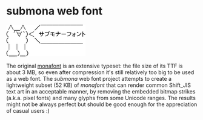 # submona web font

![サブモナーフォント](submona.png)

The original [monafont](http://monafont.sourceforge.net/) is an extensive typeset: the file size of its TTF is about 3 MB, so even after compression it's still relatively too big to be used as a web font. The *submona* web font project attempts to create a lightweight subset (52 KB) of *monafont* that can render common Shift_JIS text art in an acceptable manner, by removing the embedded bitmap strikes (a.k.a. pixel fonts) and many glyphs from some Unicode ranges. The results might not be always perfect but should be good enough for the appreciation of casual users :)
